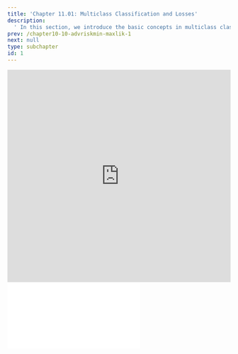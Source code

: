 ```yaml
---
title: 'Chapter 11.01: Multiclass Classification and Losses'
description:
  ' In this section, we introduce the basic concepts in multiclass classification and important multiclass losses: MC 0-1-loss, MC brier score, MC logarithmic loss. '
prev: /chapter10-10-advriskmin-maxlik-1
next: null
type: subchapter
id: 1
---
```



<!-- Hier jetzt die neuen Links einpflegen -->


<exercise id="1" title="Video Lecture">
<iframe width="100%" height="480" src="https://www.youtube.com/embed/sISj6dUCrro" frameborder="0" allow="accelerometer; autoplay; encrypted-media; gyroscope; picture-in-picture" allowfullscreen></iframe>
</exercise>

<exercise id="2" title="Slides">
<object data="pdfs/11/slides-mc-losses.pdf" type="application/pdf" style="width:100%;height:480px">
    <embed src="pdfs/11/slides-mc-losses.pdf" type="application/pdf" />
</object>
</exercise>


